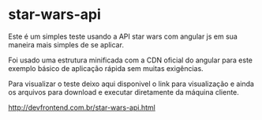 # star-wars-api

Este é um simples teste usando a API star wars  com  angular js
em sua maneira mais simples de se aplicar.

Foi usado uma estrutura minificada com a CDN oficial do angular para
este exemplo básico de aplicação rápida sem muitas exigências.

Para visualizar o teste deixo aqui disponivel o link para visualização 
e ainda os arquivos para download e executar diretamente da máquina cliente.

http://devfrontend.com.br/star-wars-api.html

